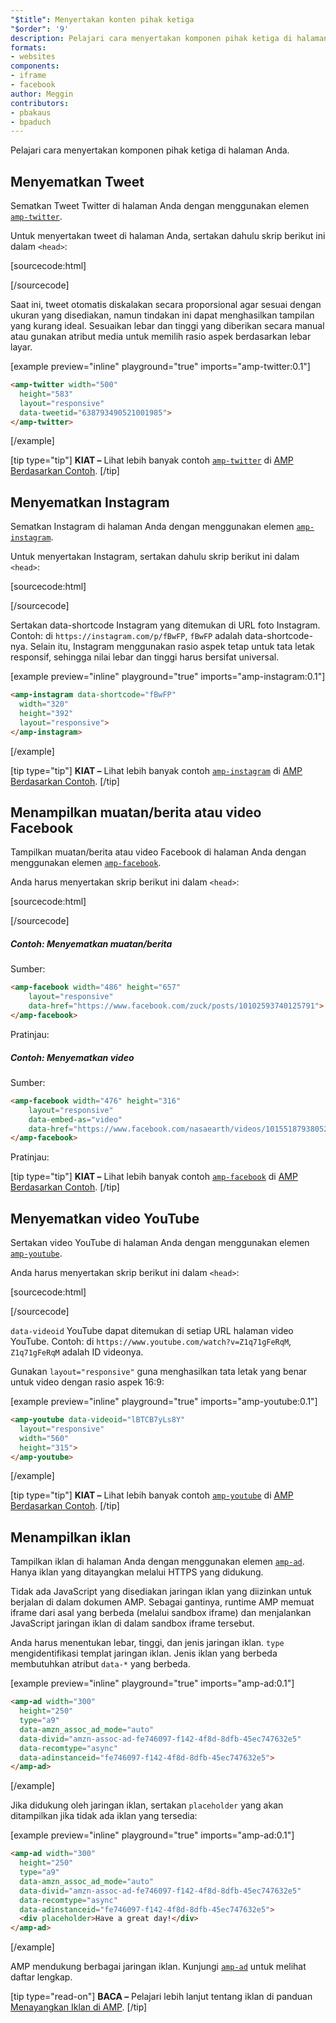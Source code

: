 ```yaml
---
"$title": Menyertakan konten pihak ketiga
"$order": '9'
description: Pelajari cara menyertakan komponen pihak ketiga di halaman Anda ....
formats:
- websites
components:
- iframe
- facebook
author: Meggin
contributors:
- pbakaus
- bpaduch
---
```


Pelajari cara menyertakan komponen pihak ketiga di halaman Anda.

## Menyematkan Tweet

Sematkan Tweet Twitter di halaman Anda dengan menggunakan elemen [`amp-twitter`](../../../../documentation/components/reference/amp-twitter.md).

Untuk menyertakan tweet di halaman Anda, sertakan dahulu skrip berikut ini dalam `<head>`:

[sourcecode:html]
<script async custom-element="amp-twitter"
  src="https://cdn.ampproject.org/v0/amp-twitter-0.1.js"></script>
[/sourcecode]

Saat ini, tweet otomatis diskalakan secara proporsional agar sesuai dengan ukuran yang disediakan, namun tindakan ini dapat menghasilkan tampilan yang kurang ideal. Sesuaikan lebar dan tinggi yang diberikan secara manual atau gunakan atribut media untuk memilih rasio aspek berdasarkan lebar layar.

[example preview="inline" playground="true" imports="amp-twitter:0.1"]
```html
<amp-twitter width="500"
  height="583"
  layout="responsive"
  data-tweetid="638793490521001985">
</amp-twitter>
```
[/example]

[tip type="tip"] **KIAT –** Lihat lebih banyak contoh [`amp-twitter`](../../../../documentation/components/reference/amp-twitter.md) di [AMP Berdasarkan Contoh](../../../../documentation/examples/documentation/amp-twitter.html). [/tip]

## Menyematkan Instagram

Sematkan Instagram di halaman Anda dengan menggunakan elemen [`amp-instagram`](../../../../documentation/components/reference/amp-instagram.md).

Untuk menyertakan Instagram, sertakan dahulu skrip berikut ini dalam `<head>`:

[sourcecode:html]
<script async custom-element="amp-instagram"
  src="https://cdn.ampproject.org/v0/amp-instagram-0.1.js"></script>
[/sourcecode]

Sertakan data-shortcode Instagram yang ditemukan di URL foto Instagram. Contoh: di `https://instagram.com/p/fBwFP`, `fBwFP` adalah data-shortcode-nya. Selain itu, Instagram menggunakan rasio aspek tetap untuk tata letak responsif, sehingga nilai lebar dan tinggi harus bersifat universal.

[example preview="inline" playground="true" imports="amp-instagram:0.1"]
```html
<amp-instagram data-shortcode="fBwFP"
  width="320"
  height="392"
  layout="responsive">
</amp-instagram>
```
[/example]

[tip type="tip"] **KIAT –** Lihat lebih banyak contoh [`amp-instagram`](../../../../documentation/components/reference/amp-instagram.md) di [AMP Berdasarkan Contoh](../../../../documentation/examples/documentation/amp-instagram.html). [/tip]

## Menampilkan muatan/berita atau video Facebook

Tampilkan muatan/berita atau video Facebook di halaman Anda dengan menggunakan elemen [`amp-facebook`](../../../../documentation/components/reference/amp-facebook.md).

Anda harus menyertakan skrip berikut ini dalam `<head>`:

[sourcecode:html]
<script async custom-element="amp-facebook"
  src="https://cdn.ampproject.org/v0/amp-facebook-0.1.js"></script>
[/sourcecode]

##### Contoh: Menyematkan muatan/berita

Sumber:

```html
<amp-facebook width="486" height="657"
    layout="responsive"
    data-href="https://www.facebook.com/zuck/posts/10102593740125791">
</amp-facebook>
```

Pratinjau: <amp-facebook width="486" height="657" layout="responsive" data-href="https://www.facebook.com/zuck/posts/10102593740125791"> </amp-facebook>

##### Contoh: Menyematkan video

Sumber:

```html
<amp-facebook width="476" height="316"
    layout="responsive"
    data-embed-as="video"
    data-href="https://www.facebook.com/nasaearth/videos/10155187938052139">
</amp-facebook>
```

Pratinjau: <amp-facebook width="476" height="316" layout="responsive" data-embed-as="video" data-href="https://www.facebook.com/nasaearth/videos/10155187938052139"> </amp-facebook>

[tip type="tip"] **KIAT –** Lihat lebih banyak contoh [`amp-facebook`](../../../../documentation/components/reference/amp-facebook.md) di [AMP Berdasarkan Contoh](../../../../documentation/examples/documentation/amp-facebook.html). [/tip]

## Menyematkan video YouTube

Sertakan video YouTube di halaman Anda dengan menggunakan elemen [`amp-youtube`](../../../../documentation/components/reference/amp-youtube.md).

Anda harus menyertakan skrip berikut ini dalam `<head>`:

[sourcecode:html]
<script async custom-element="amp-youtube"
  src="https://cdn.ampproject.org/v0/amp-youtube-0.1.js"></script>
[/sourcecode]

`data-videoid` YouTube dapat ditemukan di setiap URL halaman video YouTube. Contoh: di `https://www.youtube.com/watch?v=Z1q71gFeRqM`, `Z1q71gFeRqM` adalah ID videonya.

Gunakan `layout="responsive"` guna menghasilkan tata letak yang benar untuk video dengan rasio aspek 16:9:

[example preview="inline" playground="true" imports="amp-youtube:0.1"]
```html
<amp-youtube data-videoid="lBTCB7yLs8Y"
  layout="responsive"
  width="560"
  height="315">
</amp-youtube>
```
[/example]

[tip type="tip"] **KIAT –** Lihat lebih banyak contoh [`amp-youtube`](../../../../documentation/components/reference/amp-youtube.md) di [AMP Berdasarkan Contoh](../../../../documentation/examples/documentation/amp-youtube.html). [/tip]

## Menampilkan iklan

Tampilkan iklan di halaman Anda dengan menggunakan elemen [`amp-ad`](../../../../documentation/components/reference/amp-ad.md). Hanya iklan yang ditayangkan melalui HTTPS yang didukung.

Tidak ada JavaScript yang disediakan jaringan iklan yang diizinkan untuk berjalan di dalam dokumen AMP. Sebagai gantinya, runtime AMP memuat iframe dari asal yang berbeda (melalui sandbox iframe) dan menjalankan JavaScript jaringan iklan di dalam sandbox iframe tersebut.

Anda harus menentukan lebar, tinggi, dan jenis jaringan iklan. `type` mengidentifikasi templat jaringan iklan. Jenis iklan yang berbeda membutuhkan atribut `data-*` yang berbeda.

[example preview="inline" playground="true" imports="amp-ad:0.1"]
```html
<amp-ad width="300"
  height="250"
  type="a9"
  data-amzn_assoc_ad_mode="auto"
  data-divid="amzn-assoc-ad-fe746097-f142-4f8d-8dfb-45ec747632e5"
  data-recomtype="async"
  data-adinstanceid="fe746097-f142-4f8d-8dfb-45ec747632e5">
</amp-ad>
```
[/example]

Jika didukung oleh jaringan iklan, sertakan `placeholder` yang akan ditampilkan jika tidak ada iklan yang tersedia:

[example preview="inline" playground="true" imports="amp-ad:0.1"]
```html
<amp-ad width="300"
  height="250"
  type="a9"
  data-amzn_assoc_ad_mode="auto"
  data-divid="amzn-assoc-ad-fe746097-f142-4f8d-8dfb-45ec747632e5"
  data-recomtype="async"
  data-adinstanceid="fe746097-f142-4f8d-8dfb-45ec747632e5">
  <div placeholder>Have a great day!</div>
</amp-ad>
```
[/example]

AMP mendukung berbagai jaringan iklan. Kunjungi [`amp-ad`](../../../../documentation/components/reference/amp-ad.md) untuk melihat daftar lengkap.

[tip type="read-on"] **BACA –** Pelajari lebih lanjut tentang iklan di panduan [Menayangkan Iklan di AMP](../../../../documentation/guides-and-tutorials/develop/monetization/index.md). [/tip]
